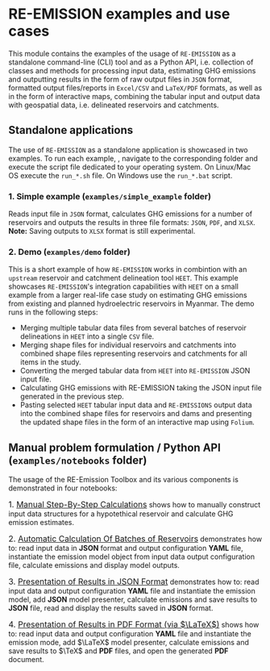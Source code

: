 # RE-EMISSION examples and use cases
This module contains the examples of the usage of `RE-EMISSION` as a standalone command-line (CLI) tool and as a Python API, i.e. collection of classes and methods for processing input data, estimating GHG emissions and outputting results in the form of raw output files in `JSON` format, formatted output files/reports in `Excel/CSV` and `LaTeX/PDF` formats, as well as in the form of interactive maps, combining the tabular input and output data with geospatial data, i.e. delineated reservoirs and catchments.

## Standalone applications
The use of `RE-EMISSION` as a standalone application is showcased in two examples. To run each example, , navigate to the corresponding folder and execute the script file dedicated to your operating system. On Linux/Mac OS execute the `run_*.sh` file. On Windows use the `run_*.bat` script.

### 1. Simple example (`examples/simple_example` folder)
Reads input file in `JSON` format, calculates GHG emissions for a number of reservoirs and outputs the results in three file formats: `JSON`, `PDF`, and `XLSX`. 
**Note:** Saving outputs to `XLSX` format is still experimental.

### 2. Demo (`examples/demo` folder)
This is a short example of how `RE-EMISSION` works in combintion with an `upstream` reservoir and catchment delineation tool `HEET`. This example showcases `RE-EMISSION`'s integration capabilities with `HEET` on a small example from a larger real-life case study on estimating GHG emissions from existing and planned hydroelectric reservoirs in Myanmar. The demo runs in the following steps:
* Merging multiple tabular data files from several batches of reservoir delineations in `HEET` into a single `CSV` file.
* Merging shape files for individual reservoirs and catchments into combined shape files representing reservoirs and catchments for all items in the study.
* Converting the merged tabular data from `HEET` into `RE-EMISSION` JSON input file.
* Calculating GHG emissions with RE-EMISSION taking the JSON input file generated in the previous step.
* Pasting selected `HEET` tabular input data and `RE-EMISSIONS` output data into the combined shape files for reservoirs and dams and presenting the updated shape files in the form of an interactive map using `Folium`.

## Manual problem formulation / Python API (`examples/notebooks` folder)
The usage of the RE-Emission Toolbox and its various components is demonstrated in four notebooks:

<font size="3"> 1. [Manual Step-By-Step Calculations](notebooks/01-Step-By-Step-Manual-Calculations.ipynb)</font> shows how to manually construct input data structures for a hypotethical reservoir and calculate GHG emission estimates.

<font size="3"> 2. [Automatic Calculation Of Batches of Reservoirs](notebooks/02-Automatic-Calculation-Of-Emissions-For-Batches-Of-Reservoirs.ipynb)</font> demonstrates how to: read input data in <b>JSON</b> format and output configuration <b>YAML</b> file, instantiate the emission model object from input data output configuration file, calculate emissions and display model outputs.

<font size="3"> 3. [Presentation of Results in JSON Format](notebooks/03-Saving-Results-To-JSON.ipynb)</font> demonstrates how to: read input data and output configuration <b>YAML</b> file and instantiate the emission model, add <b>JSON</b> model presenter, calculate emissions and save results to <b>JSON</b> file, read and display the results saved in <b>JSON</b> format.

<font size="3"> 4. [Presentation of Results in PDF Format (via $\LaTeX$)](notebooks/04-Saving-Results-To-LaTeX.ipynb)</font> shows how to: read input data and output configuration <b>YAML</b> file and instantiate the emission mode, add $\LaTeX$ model presenter, calculate emissions and save results to $\TeX$ and <b>PDF</b> files, and open the generated <b>PDF</b> document.